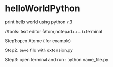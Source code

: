 # helloWorldPython

print hello world using python v.3

//tools: text editor (Atom,notepad++...)+terminal

Step1:open Atome ( for example)

Step2: save file with extension.py

Step3: open terminal and run : python name_file.py
